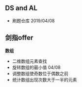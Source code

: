 ## DS and AL

 - 刷题仓库 2019/04/08


## 剑指offer

**数组**
 - 二维数组元素查找
 - 旋转数组的最小值  04/08
 - 调整数组使奇数位于偶数之前
 - 统计数组出现次数大于一半的元素 
 


